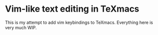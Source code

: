 # Vim-like text editing in TeXmacs

This is my attempt to add vim keybindings to TeXmacs. Everything here is very 
much WIP.
